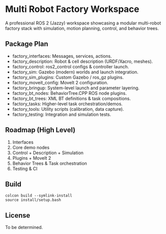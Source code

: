 # Multi Robot Factory Workspace

A professional ROS 2 (Jazzy) workspace showcasing a modular multi-robot factory stack with simulation, motion planning, control, and behavior trees.

## Package Plan
- factory_interfaces: Messages, services, actions.
- factory_description: Robot & cell description (URDF/Xacro, meshes).
- factory_control: ros2_control configs & controller launch.
- factory_sim: Gazebo (modern) worlds and launch integration.
- factory_sim_plugins: Custom Gazebo / ros_gz plugins.
- factory_moveit_config: MoveIt 2 configuration.
- factory_bringup: System-level launch and parameter layering.
- factory_bt_nodes: BehaviorTree.CPP ROS node plugins.
- factory_bt_trees: XML BT definitions & task compositions.
- factory_tasks: Higher-level task orchestration/demos.
- factory_tools: Utility scripts (calibration, data capture).
- factory_testing: Integration and simulation tests.

## Roadmap (High Level)
1. Interfaces
2. Core demo nodes
3. Control + Description + Simulation
4. Plugins + MoveIt 2
5. Behavior Trees & Task orchestration
6. Testing & CI

## Build
```
colcon build --symlink-install
source install/setup.bash
```

## License
To be determined.

